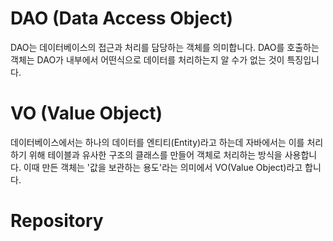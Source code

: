 # DAO (Data Access Object)
DAO는 데이터베이스의 접근과 처리를 담당하는 객체를 의미합니다. DAO를 호출하는 객체는 DAO가 내부에서 어떤식으로 데이터를 처리하는지 알 수가 없는 것이 특징입니다. 

# VO (Value Object)
데이터베이스에서는 하나의 데이터를 엔티티(Entity)라고 하는데 자바에서는 이를 처리하기 위해 테이블과 유사한 구조의 클래스를 만들어 객체로 처리하는 방식을 사용합니다. 이때 만든 객체는 '값을 보관하는 용도'라는 의미에서 VO(Value Object)라고 합니다.
# Repository
